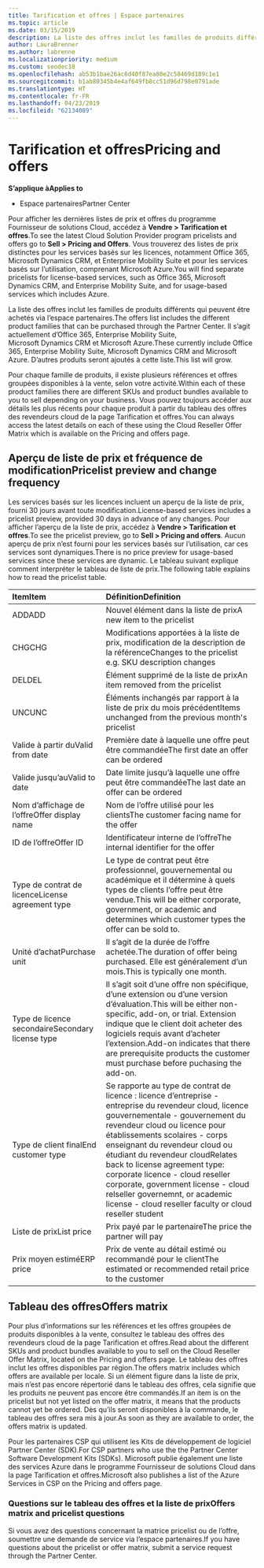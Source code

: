 ```yaml
---
title: Tarification et offres | Espace partenaires
ms.topic: article
ms.date: 03/15/2019
description: La liste des offres inclut les familles de produits différents qui peuvent être achetés via l’espace partenaires et leurs informations de tarification.
author: LauraBrenner
ms.author: labrenne
ms.localizationpriority: medium
ms.custom: seodec18
ms.openlocfilehash: ab53b1bae26ac6d40f87ea80e2c58469d189c1e1
ms.sourcegitcommit: b1ab80345b4e4af649fb8cc51d96d798e0791ade
ms.translationtype: HT
ms.contentlocale: fr-FR
ms.lasthandoff: 04/23/2019
ms.locfileid: "62134089"
---
```

# <a name="pricing-and-offers"></a><span data-ttu-id="13ad2-103">Tarification et offres</span><span class="sxs-lookup"><span data-stu-id="13ad2-103">Pricing and offers</span></span>

<span data-ttu-id="13ad2-104">**S’applique à**</span><span class="sxs-lookup"><span data-stu-id="13ad2-104">**Applies to**</span></span>

-  <span data-ttu-id="13ad2-105">Espace partenaires</span><span class="sxs-lookup"><span data-stu-id="13ad2-105">Partner Center</span></span>

<span data-ttu-id="13ad2-106">Pour afficher les dernières listes de prix et offres du programme Fournisseur de solutions Cloud, accédez à **Vendre > Tarification et offres**.</span><span class="sxs-lookup"><span data-stu-id="13ad2-106">To see the latest Cloud Solution Provider program pricelists and offers go to **Sell > Pricing and Offers**.</span></span> <span data-ttu-id="13ad2-107">Vous trouverez des listes de prix distinctes pour les services basés sur les licences, notamment Office 365, Microsoft Dynamics CRM, et Enterprise Mobility Suite et pour les services basés sur l’utilisation, comprenant Microsoft Azure.</span><span class="sxs-lookup"><span data-stu-id="13ad2-107">You will find separate pricelists for license-based services, such as Office 365, Microsoft Dynamics CRM, and Enterprise Mobility Suite, and for usage-based services which includes Azure.</span></span> 

<span data-ttu-id="13ad2-108">La liste des offres inclut les familles de produits différents qui peuvent être achetés via l’espace partenaires.</span><span class="sxs-lookup"><span data-stu-id="13ad2-108">The offers list includes the different product families that can be purchased through the Partner Center.</span></span> <span data-ttu-id="13ad2-109">Il s’agit actuellement d’Office 365, Enterprise Mobility Suite, Microsoft Dynamics CRM et Microsoft Azure.</span><span class="sxs-lookup"><span data-stu-id="13ad2-109">These currently include Office 365, Enterprise Mobility Suite, Microsoft Dynamics CRM and Microsoft Azure.</span></span> <span data-ttu-id="13ad2-110">D’autres produits seront ajoutés à cette liste.</span><span class="sxs-lookup"><span data-stu-id="13ad2-110">This list will grow.</span></span>

<span data-ttu-id="13ad2-111">Pour chaque famille de produits, il existe plusieurs références et offres groupées disponibles à la vente, selon votre activité.</span><span class="sxs-lookup"><span data-stu-id="13ad2-111">Within each of these product families there are different SKUs and product bundles available to you to sell depending on your business.</span></span> <span data-ttu-id="13ad2-112">Vous pouvez toujours accéder aux détails les plus récents pour chaque produit à partir du tableau des offres des revendeurs cloud de la page Tarification et offres.</span><span class="sxs-lookup"><span data-stu-id="13ad2-112">You can always access the latest details on each of these using the Cloud Reseller Offer Matrix which is available on the Pricing and offers page.</span></span>

## <a name="pricelist-preview-and-change-frequency"></a><span data-ttu-id="13ad2-113">Aperçu de liste de prix et fréquence de modification</span><span class="sxs-lookup"><span data-stu-id="13ad2-113">Pricelist preview and change frequency</span></span> 

<span data-ttu-id="13ad2-114">Les services basés sur les licences incluent un aperçu de la liste de prix, fourni 30 jours avant toute modification.</span><span class="sxs-lookup"><span data-stu-id="13ad2-114">License-based services includes a pricelist preview, provided 30 days in advance of any changes.</span></span> <span data-ttu-id="13ad2-115">Pour afficher l’aperçu de la liste de prix, accédez à **Vendre > Tarification et offres**.</span><span class="sxs-lookup"><span data-stu-id="13ad2-115">To see the pricelist preview, go to **Sell > Pricing and offers**.</span></span> <span data-ttu-id="13ad2-116">Aucun aperçu de prix n’est fourni pour les services basés sur l’utilisation, car ces services sont dynamiques.</span><span class="sxs-lookup"><span data-stu-id="13ad2-116">There is no price preview for usage-based services since these services are dynamic.</span></span> <span data-ttu-id="13ad2-117">Le tableau suivant explique comment interpréter le tableau de liste de prix.</span><span class="sxs-lookup"><span data-stu-id="13ad2-117">The following table explains how to read the pricelist table.</span></span>

|<span data-ttu-id="13ad2-118">**Item**</span><span class="sxs-lookup"><span data-stu-id="13ad2-118">**Item**</span></span>        |<span data-ttu-id="13ad2-119">**Définition**</span><span class="sxs-lookup"><span data-stu-id="13ad2-119">**Definition**</span></span>      |
|:-----------   |:-----------   |
|<span data-ttu-id="13ad2-120">ADD</span><span class="sxs-lookup"><span data-stu-id="13ad2-120">ADD</span></span>   |<span data-ttu-id="13ad2-121">Nouvel élément dans la liste de prix</span><span class="sxs-lookup"><span data-stu-id="13ad2-121">A new item to the pricelist</span></span>|
|<span data-ttu-id="13ad2-122">CHG</span><span class="sxs-lookup"><span data-stu-id="13ad2-122">CHG</span></span>   |<span data-ttu-id="13ad2-123">Modifications apportées à la liste de prix, modification de la description de la référence</span><span class="sxs-lookup"><span data-stu-id="13ad2-123">Changes to the pricelist e.g. SKU description changes</span></span>|
|<span data-ttu-id="13ad2-124">DEL</span><span class="sxs-lookup"><span data-stu-id="13ad2-124">DEL</span></span>   |<span data-ttu-id="13ad2-125">Élément supprimé de la liste de prix</span><span class="sxs-lookup"><span data-stu-id="13ad2-125">An item removed from the pricelist</span></span>|
|<span data-ttu-id="13ad2-126">UNC</span><span class="sxs-lookup"><span data-stu-id="13ad2-126">UNC</span></span>   |<span data-ttu-id="13ad2-127">Éléments inchangés par rapport à la liste de prix du mois précédent</span><span class="sxs-lookup"><span data-stu-id="13ad2-127">Items unchanged from the previous month's pricelist</span></span>   |
|<span data-ttu-id="13ad2-128">Valide à partir du</span><span class="sxs-lookup"><span data-stu-id="13ad2-128">Valid from date</span></span>   |<span data-ttu-id="13ad2-129">Première date à laquelle une offre peut être commandée</span><span class="sxs-lookup"><span data-stu-id="13ad2-129">The first date an offer can be ordered</span></span>    |
|<span data-ttu-id="13ad2-130">Valide jusqu’au</span><span class="sxs-lookup"><span data-stu-id="13ad2-130">Valid to date</span></span>   |<span data-ttu-id="13ad2-131">Date limite jusqu’à laquelle une offre peut être commandée</span><span class="sxs-lookup"><span data-stu-id="13ad2-131">The last date an offer can be ordered</span></span>   |
|<span data-ttu-id="13ad2-132">Nom d’affichage de l’offre</span><span class="sxs-lookup"><span data-stu-id="13ad2-132">Offer display name</span></span>   |<span data-ttu-id="13ad2-133">Nom de l’offre utilisé pour les clients</span><span class="sxs-lookup"><span data-stu-id="13ad2-133">The customer facing name for the offer</span></span>   |
|<span data-ttu-id="13ad2-134">ID de l’offre</span><span class="sxs-lookup"><span data-stu-id="13ad2-134">Offer ID</span></span>   |<span data-ttu-id="13ad2-135">Identificateur interne de l’offre</span><span class="sxs-lookup"><span data-stu-id="13ad2-135">The internal identifier for the offer</span></span>   |
|<span data-ttu-id="13ad2-136">Type de contrat de licence</span><span class="sxs-lookup"><span data-stu-id="13ad2-136">License agreement type</span></span>   |<span data-ttu-id="13ad2-137">Le type de contrat peut être professionnel, gouvernemental ou académique et il détermine à quels types de clients l’offre peut être vendue.</span><span class="sxs-lookup"><span data-stu-id="13ad2-137">This will be either corporate, government, or academic and determines which customer types the offer can be sold to.</span></span>|
|<span data-ttu-id="13ad2-138">Unité d’achat</span><span class="sxs-lookup"><span data-stu-id="13ad2-138">Purchase unit</span></span>   |<span data-ttu-id="13ad2-139">Il s’agit de la durée de l’offre achetée.</span><span class="sxs-lookup"><span data-stu-id="13ad2-139">The duration of offer being purchased.</span></span> <span data-ttu-id="13ad2-140">Elle est généralement d’un mois.</span><span class="sxs-lookup"><span data-stu-id="13ad2-140">This is typically one month.</span></span>   |
|<span data-ttu-id="13ad2-141">Type de licence secondaire</span><span class="sxs-lookup"><span data-stu-id="13ad2-141">Secondary license type</span></span>   |<span data-ttu-id="13ad2-142">Il s’agit soit d’une offre non spécifique, d’une extension ou d’une version d’évaluation.</span><span class="sxs-lookup"><span data-stu-id="13ad2-142">This will be either non-specific, add-on, or trial.</span></span> <span data-ttu-id="13ad2-143">Extension indique que le client doit acheter des logiciels requis avant d’acheter l’extension.</span><span class="sxs-lookup"><span data-stu-id="13ad2-143">Add-on indicates that there are prerequisite products the customer must purchase before puchasing the add-on.</span></span>|
|<span data-ttu-id="13ad2-144">Type de client final</span><span class="sxs-lookup"><span data-stu-id="13ad2-144">End customer type</span></span>   |<span data-ttu-id="13ad2-145">Se rapporte au type de contrat de licence : licence d’entreprise - entreprise du revendeur cloud, licence gouvernementale - gouvernement du revendeur cloud ou licence pour établissements scolaires - corps enseignant du revendeur cloud ou étudiant du revendeur cloud</span><span class="sxs-lookup"><span data-stu-id="13ad2-145">Relates back to license agreement type: corporate licence - cloud reseller corporate, government license - cloud relseller governemnt, or academic license - cloud reseller faculty or cloud reseller student</span></span>   |
|<span data-ttu-id="13ad2-146">Liste de prix</span><span class="sxs-lookup"><span data-stu-id="13ad2-146">List price</span></span>   |<span data-ttu-id="13ad2-147">Prix payé par le partenaire</span><span class="sxs-lookup"><span data-stu-id="13ad2-147">The price the partner will pay</span></span>   |
|<span data-ttu-id="13ad2-148">Prix moyen estimé</span><span class="sxs-lookup"><span data-stu-id="13ad2-148">ERP price</span></span>   |<span data-ttu-id="13ad2-149">Prix de vente au détail estimé ou recommandé pour le client</span><span class="sxs-lookup"><span data-stu-id="13ad2-149">The estimated or recommended retail price to the customer</span></span>   |

## <a name="offers-matrix"></a><span data-ttu-id="13ad2-150">Tableau des offres</span><span class="sxs-lookup"><span data-stu-id="13ad2-150">Offers matrix</span></span>

<span data-ttu-id="13ad2-151">Pour plus d’informations sur les références et les offres groupées de produits disponibles à la vente, consultez le tableau des offres des revendeurs cloud de la page Tarification et offres.</span><span class="sxs-lookup"><span data-stu-id="13ad2-151">Read about the different SKUs and product bundles available to you to sell on the Cloud Reseller Offer Matrix, located on the Pricing and offers page.</span></span> <span data-ttu-id="13ad2-152">Le tableau des offres inclut les offres disponibles par région.</span><span class="sxs-lookup"><span data-stu-id="13ad2-152">The offers matrix includes which offers are available per locale.</span></span> <span data-ttu-id="13ad2-153">Si un élément figure dans la liste de prix, mais n’est pas encore répertorié dans le tableau des offres, cela signifie que les produits ne peuvent pas encore être commandés.</span><span class="sxs-lookup"><span data-stu-id="13ad2-153">If an item is on the pricelist but not yet listed on the offer matrix, it means that the products cannot yet be ordered.</span></span> <span data-ttu-id="13ad2-154">Dès qu’ils seront disponibles à la commande, le tableau des offres sera mis à jour.</span><span class="sxs-lookup"><span data-stu-id="13ad2-154">As soon as they are available to order, the offers matrix is updated.</span></span>

<span data-ttu-id="13ad2-155">Pour les partenaires CSP qui utilisent les Kits de développement de logiciel Partner Center (SDK).</span><span class="sxs-lookup"><span data-stu-id="13ad2-155">For CSP partners who use the the Partner Center Software Development Kits (SDKs).</span></span> <span data-ttu-id="13ad2-156">Microsoft publie également une liste des services Azure dans le programme Fournisseur de solutions Cloud dans la page Tarification et offres.</span><span class="sxs-lookup"><span data-stu-id="13ad2-156">Microsoft also publishes a list of the Azure Services in CSP on the Pricing and offers page.</span></span>

### <a name="offers-matrix-and-pricelist-questions"></a><span data-ttu-id="13ad2-157">Questions sur le tableau des offres et la liste de prix</span><span class="sxs-lookup"><span data-stu-id="13ad2-157">Offers matrix and pricelist questions</span></span>

<span data-ttu-id="13ad2-158">Si vous avez des questions concernant la matrice pricelist ou de l’offre, soumettre une demande de service via l’espace partenaires.</span><span class="sxs-lookup"><span data-stu-id="13ad2-158">If you have questions about the pricelist or offer matrix, submit a service request through the Partner Center.</span></span>
